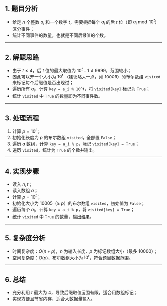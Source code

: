 

## 1. 题目分析

- 给定 $n$ 个整数 $a_i$ 和一个数字 $t$，需要根据每个 $a_i$ 的后 $t$ 位（即 $a_i \bmod 10^t$）区分事件；
- 统计不同事件的数量，也就是不同后缀值的个数。

---

## 2. 解题思路

- 由于 $t \leq 4$，后 $t$ 位的最大取值为 $10^t - 1 \leq 9999$，范围较小；
- 因此可以开一个大小为 $10^t$ （建议略大一点，如 10005）的布尔数组 `visited` 来标记每个后缀值是否出现过；
- 遍历所有 $a_i$，计算 `key = a_i % 10^t`，将 `visited[key]` 标记为 `True`；
- 统计 `visited` 中 `True` 的数量即为不同事件数。

---

## 3. 处理流程

1. 计算 $p = 10^t$；
2. 初始化长度为 $p$ 的布尔数组 `visited`，全部置 `False`；
3. 遍历 $a$ 数组，计算 `key = a_i % p`，标记 `visited[key] = True`；
4. 遍历 `visited`，统计为 `True` 的个数并输出。

---

## 4. 实现步骤

- 读入 $n, t$；
- 读入数组 $a$；
- 计算 $p = 10^t$；
- 初始化大小为 10005（≥ $p$）的布尔数组 `visited`，初始值为 `False`；
- 遍历每个 $a_i$，计算 `key = a_i % p`，将 `visited[key] = True`；
- 统计 `visited` 中 `True` 的数量，输出结果。

---

## 5. 复杂度分析

- 时间复杂度：$O(n + p)$，$n$ 为输入长度，$p$ 为标记数组大小（最多 10000）；
- 空间复杂度：$O(p)$，布尔数组大小为 $10^t$，符合题目数据范围。

---

## 6. 总结

- 充分利用 $t$ 最大为 4，导致后缀取值范围有限，适合用数组标记；
- 实现方便且节省内存，适合大数据量输入。
